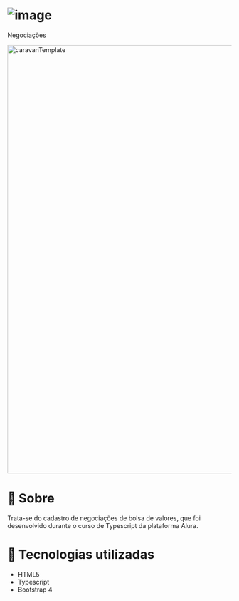 # ![image](https://user-images.githubusercontent.com/67964919/224388354-7b79d208-7e45-4882-9154-214744b8920b.png)
 Negociações


<img width="960" alt="caravanTemplate" src="https://user-images.githubusercontent.com/67964919/224384705-69f5ccbe-0a48-4e15-a534-e5a3e8abed4a.png">


# 📖 Sobre 
  Trata-se do cadastro de negociações de bolsa de valores, que foi desenvolvido durante o curso de Typescript da plataforma Alura.

# 🚀 Tecnologias utilizadas

<ul dir="auto">
<li>HTML5</li>
<li>Typescript</li>
<li>Bootstrap 4</li>
</ul>
